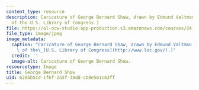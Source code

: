 ```yaml
---
content_type: resource
description: Caricature of George Bernard Shaw, drawn by Edmund Valtman (Image courtesy
  of the U.S. Library of Congress.)
file: https://ol-ocw-studio-app-production.s3.amazonaws.com/courses/24-209-philosophy-in-film-and-other-media-spring-2004/628bb5cd1f6f2a3f30ddcb0e561c63ff_24-209s04.jpg
file_type: image/jpeg
image_metadata:
  caption: "Caricature of George Bernard Shaw, drawn by Edmund Valtman (Image courtesy\
    \ of the\_[U.S. Library of Congress](http://www.loc.gov/).)"
  credit: ''
  image-alt: Caricature of George Bernard Shaw.
resourcetype: Image
title: George Bernard Shaw
uid: 628bb5cd-1f6f-2a3f-30dd-cb0e561c63ff
---
```

